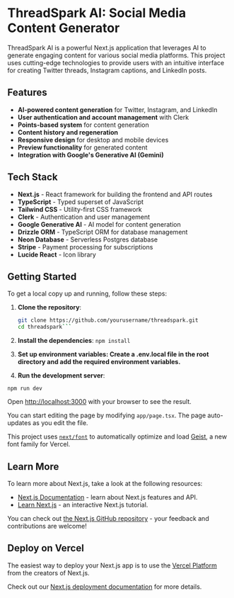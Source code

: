 # ThreadSpark AI: Social Media Content Generator

ThreadSpark AI is a powerful Next.js application that leverages AI to generate engaging content for various social media platforms. This project uses cutting-edge technologies to provide users with an intuitive interface for creating Twitter threads, Instagram captions, and LinkedIn posts.

## Features

- **AI-powered content generation** for Twitter, Instagram, and LinkedIn
- **User authentication and account management** with Clerk
- **Points-based system** for content generation
- **Content history and regeneration**
- **Responsive design** for desktop and mobile devices
- **Preview functionality** for generated content
- **Integration with Google's Generative AI (Gemini)**

## Tech Stack

- **Next.js** - React framework for building the frontend and API routes
- **TypeScript** - Typed superset of JavaScript
- **Tailwind CSS** - Utility-first CSS framework
- **Clerk** - Authentication and user management
- **Google Generative AI** - AI model for content generation
- **Drizzle ORM** - TypeScript ORM for database management
- **Neon Database** - Serverless Postgres database
- **Stripe** - Payment processing for subscriptions
- **Lucide React** - Icon library

## Getting Started

To get a local copy up and running, follow these steps:

1. **Clone the repository**:

   ````bash
   git clone https://github.com/yourusername/threadspark.git
   cd threadspark```

   ````

2. **Install the dependencies**:
   `npm install`

3. **Set up environment variables: Create a .env.local file in the root directory and add the required environment variables.**

4. **Run the development server**:

`npm run dev`

Open [http://localhost:3000](http://localhost:3000) with your browser to see the result.

You can start editing the page by modifying `app/page.tsx`. The page auto-updates as you edit the file.

This project uses [`next/font`](https://nextjs.org/docs/app/building-your-application/optimizing/fonts) to automatically optimize and load [Geist](https://vercel.com/font), a new font family for Vercel.

## Learn More

To learn more about Next.js, take a look at the following resources:

- [Next.js Documentation](https://nextjs.org/docs) - learn about Next.js features and API.
- [Learn Next.js](https://nextjs.org/learn) - an interactive Next.js tutorial.

You can check out [the Next.js GitHub repository](https://github.com/vercel/next.js) - your feedback and contributions are welcome!

## Deploy on Vercel

The easiest way to deploy your Next.js app is to use the [Vercel Platform](https://vercel.com/new?utm_medium=default-template&filter=next.js&utm_source=create-next-app&utm_campaign=create-next-app-readme) from the creators of Next.js.

Check out our [Next.js deployment documentation](https://nextjs.org/docs/app/building-your-application/deploying) for more details.
